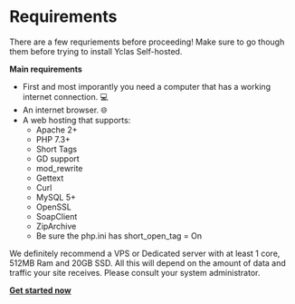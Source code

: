 # Requirements
There are a few requriements before proceeding! 
Make sure to go though them before trying to install Yclas Self-hosted.

**Main requirements**

-   First and most imporantly you need a computer that has a working internet connection.  💻
-   An internet browser. 🌐
-   A web hosting that supports: 
    -   Apache 2+
    -   PHP 7.3+
    -   Short Tags
    -   GD support
    -   mod_rewrite
    -   Gettext
    -   Curl
    -   MySQL 5+
    -   OpenSSL
    -   SoapClient
    -   ZipArchive
    -   Be sure the php.ini has short_open_tag = On

We definitely recommend a VPS or Dedicated server with at least 1 core, 512MB Ram and 20GB SSD. All this will depend on the amount of data and traffic your site receives. Please consult your system administrator.

**[Get started now](https://yclas.com/self-hosted.html)**
